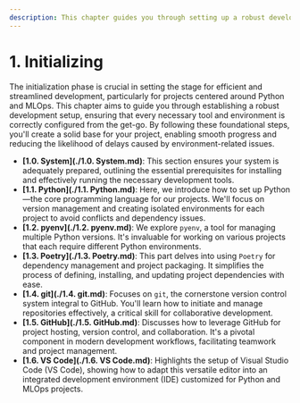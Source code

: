 ```yaml
---
description: This chapter guides you through setting up a robust development environment for MLOps projects using Python. Learn how to manage Python versions, install dependencies with Poetry, and use Git and GitHub for version control and collaboration.
---
```


# 1. Initializing

The initialization phase is crucial in setting the stage for efficient and streamlined development, particularly for projects centered around Python and MLOps. This chapter aims to guide you through establishing a robust development setup, ensuring that every necessary tool and environment is correctly configured from the get-go. By following these foundational steps, you'll create a solid base for your project, enabling smooth progress and reducing the likelihood of delays caused by environment-related issues.

- **[1.0. System](./1.0. System.md)**: This section ensures your system is adequately prepared, outlining the essential prerequisites for installing and effectively running the necessary development tools.
- **[1.1. Python](./1.1. Python.md)**: Here, we introduce how to set up Python—the core programming language for our projects. We'll focus on version management and creating isolated environments for each project to avoid conflicts and dependency issues.
- **[1.2. pyenv](./1.2. pyenv.md)**: We explore `pyenv`, a tool for managing multiple Python versions. It's invaluable for working on various projects that each require different Python environments.
- **[1.3. Poetry](./1.3. Poetry.md)**: This part delves into using `Poetry` for dependency management and project packaging. It simplifies the process of defining, installing, and updating project dependencies with ease.
- **[1.4. git](./1.4. git.md)**: Focuses on `git`, the cornerstone version control system integral to GitHub. You'll learn how to initiate and manage repositories effectively, a critical skill for collaborative development.
- **[1.5. GitHub](./1.5. GitHub.md)**: Discusses how to leverage GitHub for project hosting, version control, and collaboration. It's a pivotal component in modern development workflows, facilitating teamwork and project management.
- **[1.6. VS Code](./1.6. VS Code.md)**: Highlights the setup of Visual Studio Code (VS Code), showing how to adapt this versatile editor into an integrated development environment (IDE) customized for Python and MLOps projects.
